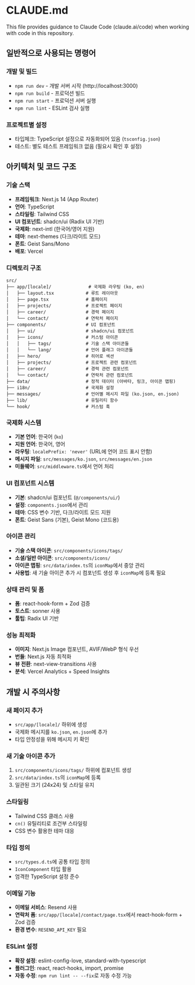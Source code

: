 # CLAUDE.md

This file provides guidance to Claude Code (claude.ai/code) when working with code in this repository.

## 일반적으로 사용되는 명령어

### 개발 및 빌드
- `npm run dev` - 개발 서버 시작 (http://localhost:3000)
- `npm run build` - 프로덕션 빌드
- `npm run start` - 프로덕션 서버 실행
- `npm run lint` - ESLint 검사 실행

### 프로젝트별 설정
- 타입체크: TypeScript 설정으로 자동화되어 있음 (`tsconfig.json`)
- 테스트: 별도 테스트 프레임워크 없음 (필요시 확인 후 설정)

## 아키텍처 및 코드 구조

### 기술 스택
- **프레임워크**: Next.js 14 (App Router)
- **언어**: TypeScript
- **스타일링**: Tailwind CSS
- **UI 컴포넌트**: shadcn/ui (Radix UI 기반)
- **국제화**: next-intl (한국어/영어 지원)
- **테마**: next-themes (다크/라이트 모드)
- **폰트**: Geist Sans/Mono
- **배포**: Vercel

### 디렉토리 구조
```
src/
├── app/[locale]/              # 국제화 라우팅 (ko, en)
│   ├── layout.tsx            # 루트 레이아웃
│   ├── page.tsx              # 홈페이지
│   ├── projects/             # 프로젝트 페이지
│   ├── career/               # 경력 페이지
│   └── contact/              # 연락처 페이지
├── components/               # UI 컴포넌트
│   ├── ui/                   # shadcn/ui 컴포넌트
│   ├── icons/                # 커스텀 아이콘
│   │   ├── tags/             # 기술 스택 아이콘들
│   │   └── lang/             # 언어 플래그 아이콘들
│   ├── hero/                 # 히어로 섹션
│   ├── projects/             # 프로젝트 관련 컴포넌트
│   ├── career/               # 경력 관련 컴포넌트
│   └── contact/              # 연락처 관련 컴포넌트
├── data/                     # 정적 데이터 (아바타, 링크, 아이콘 맵핑)
├── i18n/                     # 국제화 설정
├── messages/                 # 언어별 메시지 파일 (ko.json, en.json)
├── lib/                      # 유틸리티 함수
└── hook/                     # 커스텀 훅
```

### 국제화 시스템
- **기본 언어**: 한국어 (`ko`)
- **지원 언어**: 한국어, 영어
- **라우팅**: `localePrefix: 'never'` (URL에 언어 코드 표시 안함)
- **메시지 파일**: `src/messages/ko.json`, `src/messages/en.json`
- **미들웨어**: `src/middleware.ts`에서 언어 처리

### UI 컴포넌트 시스템
- **기본**: shadcn/ui 컴포넌트 (`@/components/ui/`)
- **설정**: `components.json`에서 관리
- **테마**: CSS 변수 기반, 다크/라이트 모드 지원
- **폰트**: Geist Sans (기본), Geist Mono (코드용)

### 아이콘 관리
- **기술 스택 아이콘**: `src/components/icons/tags/`
- **소셜/일반 아이콘**: `src/components/icons/`
- **아이콘 맵핑**: `src/data/index.ts`의 `iconMap`에서 중앙 관리
- **사용법**: 새 기술 아이콘 추가 시 컴포넌트 생성 후 `iconMap`에 등록 필요

### 상태 관리 및 폼
- **폼**: react-hook-form + Zod 검증
- **토스트**: sonner 사용
- **툴팁**: Radix UI 기반

### 성능 최적화
- **이미지**: Next.js Image 컴포넌트, AVIF/WebP 형식 우선
- **번들**: Next.js 자동 최적화
- **뷰 전환**: next-view-transitions 사용
- **분석**: Vercel Analytics + Speed Insights

## 개발 시 주의사항

### 새 페이지 추가
- `src/app/[locale]/` 하위에 생성
- 국제화 메시지를 `ko.json`, `en.json`에 추가
- 타입 안정성을 위해 메시지 키 확인

### 새 기술 아이콘 추가
1. `src/components/icons/tags/` 하위에 컴포넌트 생성
2. `src/data/index.ts`의 `iconMap`에 등록
3. 일관된 크기 (24x24) 및 스타일 유지

### 스타일링
- Tailwind CSS 클래스 사용
- `cn()` 유틸리티로 조건부 스타일링
- CSS 변수 활용한 테마 대응

### 타입 정의
- `src/types.d.ts`에 공통 타입 정의
- `IconComponent` 타입 활용
- 엄격한 TypeScript 설정 준수

### 이메일 기능
- **이메일 서비스**: Resend 사용
- **연락처 폼**: `src/app/[locale]/contact/page.tsx`에서 react-hook-form + Zod 검증
- **환경 변수**: `RESEND_API_KEY` 필요

### ESLint 설정
- **확장 설정**: eslint-config-love, standard-with-typescript
- **플러그인**: react, react-hooks, import, promise
- **자동 수정**: `npm run lint -- --fix`로 자동 수정 가능